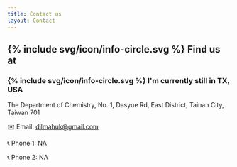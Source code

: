 ```yaml
---
title: Contact us
layout: Contact
---
```


<h2 class="custom-heading">
  <span class="icon-title">
    {% include svg/icon/info-circle.svg %}
  </span>Find us at
</h2>
<h3 class="custom-subheading">
  <span class="icon-subtitle">
    {% include svg/icon/info-circle.svg %}
  </span>I'm currently still in TX, USA
</h3>
The Department of Chemistry,
No. 1, Dasyue Rd, East District, Tainan City, Taiwan 701

✉️ Email: dilmahuk@gmail.com

📞 Phone 1: NA

📞 Phone 2: NA
